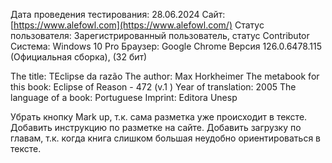 Дата проведения тестирования: 28.06.2024
Сайт: [https://www.alefowl.com](https://www.alefowl.com/)
Статус пользователя: Зарегистрированный пользователь, статус Contributor
Система: Windows 10 Pro
Браузер: Google Chrome Версия 126.0.6478.115 (Официальная сборка), (32 бит)

The title: TEclipse da razão 
The author: Max Horkheimer
The metabook for this book: Eclipse of Reason - 472 (v.1 )
Year of translation: 2005
The language of a book: Portuguese
Imprint:  Editora Unesp

Убрать кнопку Mark up, т.к. сама разметка уже происходит в тексте. 
Добавить инструкцию по разметке на сайте. 
Добавить загрузку по главам, т.к. когда книга слишком большая неудобно ориентироваться в тексте. 